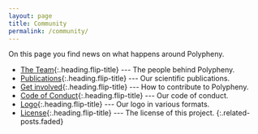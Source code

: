 ```yaml
---
layout: page
title: Community
permalink: /community/
---
```


On this page you find news on what happens around Polypheny.

* [The Team]{:.heading.flip-title} --- The people behind Polypheny.
* [Publications]{:.heading.flip-title} --- Our scientific publications.
* [Get involved]{:.heading.flip-title} --- How to contribute to Polypheny.
* [Code of Conduct]{:.heading.flip-title} --- Our code of conduct.
* [Logo]{:.heading.flip-title} --- Our logo in various formats.
* [License]{:.heading.flip-title} --- The license of this project.
{:.related-posts.faded}

[The Team]: team.md
[Publications]: publications.md
[Get involved]: contribute.md
[Code of Conduct]: code_of_conduct.md
[License]: license.md
[Logo]: logo.md